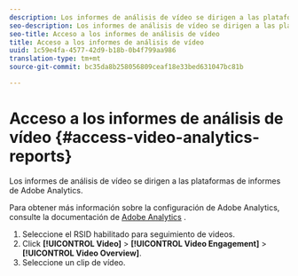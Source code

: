 ```yaml
---
description: Los informes de análisis de vídeo se dirigen a las plataformas de informes de Adobe Analytics.
seo-description: Los informes de análisis de vídeo se dirigen a las plataformas de informes de Adobe Analytics.
seo-title: Acceso a los informes de análisis de vídeo
title: Acceso a los informes de análisis de vídeo
uuid: 1c59e4fa-4577-42d9-b18b-0b4f799aa986
translation-type: tm+mt
source-git-commit: bc35da8b258056809ceaf18e33bed631047bc81b

---
```



# Acceso a los informes de análisis de vídeo {#access-video-analytics-reports}

Los informes de análisis de vídeo se dirigen a las plataformas de informes de Adobe Analytics.

Para obtener más información sobre la configuración de Adobe Analytics, consulte la documentación de [Adobe Analytics](https://microsite.omniture.com/t2/help/en_US/reference/) .
1. Seleccione el RSID habilitado para seguimiento de videos.
1. Click **[!UICONTROL Video]** > **[!UICONTROL Video Engagement]** > **[!UICONTROL Video Overview]**.
1. Seleccione un clip de vídeo.